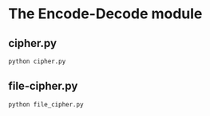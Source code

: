 # The Encode-Decode module
## cipher.py
```bash
python cipher.py
```

## file-cipher.py
```bash
python file_cipher.py
```
